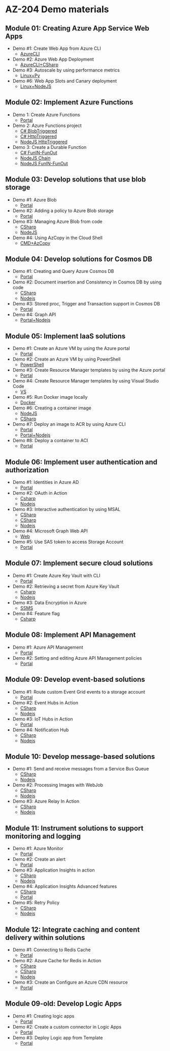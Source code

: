 # AZ-204 Demo materials

## Module 01: Creating Azure App Service Web Apps

- Demo #1: Create Web App from Azure CLI
  - [AzureCLI](/M01/Demo%20%231%20-%20Provision/Demo.md)
- Demo #2: Azure Web App Deployment
  - [AzureCLI+CSharp](/M01/Demo%20%232%20-%20Deployment/Demo.md)
- Demo #3: Autoscale by using performance metrics
  - [Linux+Py](/M01/Demo%20%233%20-%20Autoscale/Demo.md)
- Demo #6: Web App Slots and Canary deployment
  - [Linux+NodeJS](/M01/Demo%20%234%20-%20Slot/Demo.md)

## Module 02: Implement Azure Functions

- Demo 1: Create Azure Functions 
  - [Portal](/M02/Demo%20%231%20Function/Demo.md)
- Demo 2: Azure Functions project 
  - [C# BlobTriggered](/M02/Demo%20%232%20FunctionProject/CSharpDemo1.md) 
  - [C# HttpTriggered](/M02/Demo%20%232%20FunctionProject/CSharpDemo2.md) 
  - [NodeJS HttpTriggered](/M02/Demo%20%232%20FunctionProject/NodeJSDemo.md)
- Demo 3: Create a Durable Function 
  - [C# FunIN-FunOut](/M02/Demo%20%233%20DurableFunction/Demo-csharp.md)
  - [NodeJS Chain](/M02/Demo%20%233%20DurableFunction/Demo-nodejs1.md) 
  - [NodeJS FunIN-FunOut](/M02/Demo%20%233%20DurableFunction/Demo-nodejs2.md)


## Module 03: Develop solutions that use blob storage

- Demo #1: Azure Blob
  - [Portal](/M03/Demo%20%231%20New%20Blob/Demo.md)
- Demo #2: Adding a policy to Azure Blob storage
  - [Portal](/M03/Demo%20%232%20BlobPolicy/Demo.md)
- Demo #3: Managing Azure Blob from code 
  - [CSharp](/M03/Demo%20%233%20BobProj/Demo-CSharp.md)
  - [NodeJS](/M03/Demo%20%233%20BobProj/Demo-Nodejs.md)
- Demo #4: Using AzCopy in the Cloud Shell
  - [CMD+AzCopy](/M03/Demo%20%234%20AzCopy/Demo.md)


## Module 04: Develop solutions for Cosmos DB

- Demo #1: Creating and Query Azure Cosmos DB
  - [Portal](/M04/Demo%20%231%20CreateCosmosDb/Demo.md)
- Demo #2: Document insertion and Consistency in Cosmos DB by using code
  - [CSharp](/M04/Demo%20%232%20CosmosPrj/Demo-CSharp.md)
  - [Nodejs](/M04/Demo%20%232%20CosmosPrj/Demo-Nodejs.md)
- Demo #3: Stored proc, Trigger and Transaction support in Cosmos DB
  - [Portal](/M04/Demo%20%233%20SP,Triggers/Demo.md)
- Demo #4: Graph API
  - [Portal+Nodejs](/M04/Demo%20%234%20Graph/Demo.md)

## Module 05: Implement IaaS solutions

- Demo #1: Create an Azure VM by using the Azure portal
  - [Portal](/M05/Demo%20%231%20-%20VM/Demo.md)
- Demo #2: Create an Azure VM by using PowerShell
  - [PowerShell](/M05/Demo%20%232%20-%20PS%20VM/Demo.md)
- Demo #3: Create Resource Manager templates by using the Azure portal
  - [Portal](/M05/Demo%20%233%20-%20Template%20Portal/Demo.md)
- Demo #4: Create Resource Manager templates by using Visual Studio Code
  - [VS](/M05/Demo%20%234%20-%20Template%20VSCode/Demo.md)
- Demo #5: Run Docker image locally
  - [Docker](/M05/Demo%20%235%20-%20Docker%20Local/Demo.md)
- Demo #6: Creating a container image
  - [NodeJS](/M05/Demo%20%236%20-%20Docker%20Img/Demo-Nodejs.md)
  - [CSharp](/M05/Demo%20%236%20-%20Docker%20Img/Demo-CSharp.md)
- Demo #7: Deploy an image to ACR by using Azure CLI
  - [Portal](/M05/Demo%20%237%20-%20ACR/Demo.md)
  - [Portal+Nodejs](/M05/Demo%20%237%20-%20ACR/Demo-extra.md)
- Demo #8: Deploy a container to ACI
  - [Portal](/M05/Demo%20%238%20-%20ACI/Demo.md)


## Module 06: Implement user authentication and authorization

- Demo #1: Identities in Azure AD
  - [Portal](/M06/Demo%20%231%20-%20Identities/Demo.md)
- Demo #2: OAuth in Action
  - [Csharp](/M06/Demo%20%232%20-%20OAuthADAL/Demo-scharp.md)
  - [Nodejs](/M06/Demo%20%232%20-%20OAuthADAL/Demo-nodejs.md)
- Demo #3: Interactive authentication by using MSAL
  - [CSharp](/M06/Demo%20%233%20-%20MSAL/Demo-csharp1.md)
  - [CSharp](/M06/Demo%20%233%20-%20MSAL/Demo-csharp2.md)
  - [Nodejs](/M06/Demo%20%233%20-%20MSAL/Demo-nodejs.md)
- Demo #4: Microsoft Graph Web API
  - [Web](/M06/Demo%20%234%20-%20Graph/Demo.md)
- Demo #5: Use SAS token to access Storage Account
  - [Portal](/M06/Demo%20%235%20-%20SAS/Demo.md)


## Module 07: Implement secure cloud solutions

- Demo #1: Create Azure Key Vault  with CLI
  - [Portal](/M07/Demo%20%231%20-%20Keyvault/Demo.md)
- Demo #2: Retrieving a secret from Azure Key Vault 
  - [Csharp](/M07/Demo%20%232%20-%20ReadSecreet/Demo-csharp.md)
  - [Nodejs](/M07/Demo%20%232%20-%20ReadSecreet/Demo-nodejs.md)
- Demo #3: Data Encryption in Azure
  - [SSMS](/M07/Demo%20%233%20-%20AlwaysEncrypt/Demo.md)
- Demo #4: Feature flag
  - [Csharp](/M07/Demo%20%237%20-%20Feature%20Flag/Demo-csharp.md)
## Module 08: Implement API Management

- Demo #1: Azure API Management
  - [Portal](/M08/Demo%20%231%20-%20APIM/Demo.md)
- Demo #2: Setting and editing Azure API Management policies
  - [Portal](/M08/Demo%20%232%20-%20API%20Policy/Demo.md)

## Module 09: Develop event-based solutions

- Demo #1: Route custom Event Grid events to a storage account
  - [Portal](/M09/Demo%20%231%20-%20EventGrid/Demo.md)
- Demo #2: Event Hubs in Action
  - [CSharp](/M09/Demo%20%232%20-%20EventHub/Demo-csharp.md)
  - [Nodejs](/M09/Demo%20%232%20-%20EventHub/Demo-nodejs.md)
- Demo #3: IoT Hubs in Action
  - [Portal](/M09/Demo%20%233%20-%20IoTHub/Demo.md)
- Demo #4: Notification Hub
  - [CSharp](/M09/Demo%20%234%20-%20NHub/Demo-CSharp.md)
  - [Nodejs](/M09/Demo%20%234%20-%20NHub/Demo-Nodejs.md)

## Module 10: Develop message-based solutions

- Demo #1: Send and receive messages from a Service Bus Queue
  - [CSharp](/M10/Demo%20%231%20-%20ServiceBus/Demo-csharp.md)
  - [Nodejs](/M10/Demo%20%231%20-%20ServiceBus/Demo-nodejs.md)
- Demo #2: Processing Images with WebJob
  - [CSharp](/M10/Demo%20%232%20-%20Queue/Demo-csharp.md)
  - [Nodejs](/M10/Demo%20%232%20-%20Queue/Demo-nodejs.md)
- Demo #3: Azure Relay In Action
  - [CSharp](/M10/Demo%20%233%20-%20Relay/Demo-csharp.md)
  - [Nodejs](/M10/Demo%20%233%20-%20Relay/Demo-nodejs.md)


## Module 11: Instrument solutions to support monitoring and logging

- Demo #1: Azure Monitor
  - [Portal](/M11/Demo%20%231%20-%20Monitor/Demo.md)
- Demo #2: Create an alert
  - [Portal](/M11/Demo%20%232%20-%20Alerts/Demo.md)
- Demo #3: Application Insights in action
  - [CSharp](/M11/Demo%20%233%20-%20AI%20Action/Demo-csharp.md)
  - [Nodejs](/M11/Demo%20%233%20-%20AI%20Action/Demo-nodejs.md)
- Demo #4: Application Insights Advanced features
  - [CSharp](/M11/Demo%20%234%20-%20AI%20Advanced/Demo.md)
  - [Portal](/M11/Demo%20%234%20-%20AI%20Advanced/Demo-map.md)
- Demo #5: Retry Policy
  - [CSharp](/M11/Demo%20%235%20-%20Retry/Demo-scharp.md)
  - [Nodejs](/M11/Demo%20%235%20-%20Retry/Demo-nodejs.md)


## Module 12: Integrate caching and content delivery within solutions

- Demo #1: Connecting to Redis Cache
  - [Portal](/M12/Demo%20%231%20-%20Redis/Demo.md)
- Demo #2: Azure Cache for Redis in Action
  - [CSharp](/M12/Demo%20%232%20-%20Redis%20Code/Demo-csharp.md)
  - [CSharp](/M12/Demo%20%232%20-%20Redis%20Code/Demo-session.md)
  - [Nodejs](/M12/Demo%20%232%20-%20Redis%20Code/Demo-nodejs.md)
- Demo #3: Create an Configure an Azure CDN resource
  - [Portal](/M12/Demo%20%233%20-%20CDN/Demo.md)

## Module 09-old: Develop Logic Apps

- Demo #1: Creating logic apps
  - [Portal](/M09-old/Demo%20%231%20-%20Logic%20App/Demo.md)
- Demo #2: Create a custom connector in Logic Apps
  - [Portal](/M09-old/Demo%20%232%20-%20CustomConnector/Demo.md)
- Demo #3: Deploy Logic app from Template
  - [Portal](/M09-old/Demo%20%233%20-%20Deploying%20Logic%20App/Demo.md)

